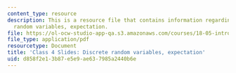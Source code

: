 ```yaml
---
content_type: resource
description: This is a resource file that contains information regarding discrete
  random variables, expectation.
file: https://ol-ocw-studio-app-qa.s3.amazonaws.com/courses/18-05-introduction-to-probability-and-statistics-spring-2014/d858f2e13b87e5e9ae637985a2440b6e_MIT18_05S14_class4slides.pdf
file_type: application/pdf
resourcetype: Document
title: 'Class 4 Slides: Discrete random variables, expectation'
uid: d858f2e1-3b87-e5e9-ae63-7985a2440b6e
---
```

